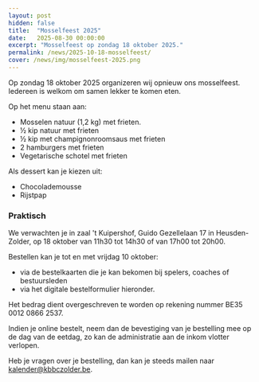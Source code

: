 ```yaml
---
layout: post
hidden: false
title:  "Mosselfeest 2025"
date:   2025-08-30 00:00:00
excerpt: "Mosselfeest op zondag 18 oktober 2025."
permalink: /news/2025-10-18-mosselfeest/
cover: /news/img/mosselfeest-2025.png
---
```


Op zondag 18 oktober 2025 organizeren wij opnieuw ons mosselfeest. Iedereen is welkom om samen lekker te komen eten.

Op het menu staan aan:
- Mosselen natuur (1,2 kg) met frieten.
- ½ kip natuur met frieten
- ½ kip met champignonroomsaus met frieten
- 2 hamburgers met frieten
- Vegetarische schotel met frieten

Als dessert kan je kiezen uit:
- Chocolademousse
- Rijstpap

### Praktisch

We verwachten je in zaal 't Kuipershof, Guido Gezellelaan 17 in Heusden-Zolder, op 18 oktober van 11h30 tot 14h30 of van 17h00 tot 20h00.

Bestellen kan je tot en met vrijdag 10 oktober:
- via de bestelkaarten die je kan bekomen bij spelers, coaches of bestuursleden
- via het digitale bestelformulier hieronder.

Het bedrag dient overgeschreven te worden op rekening nummer BE35 0012 0866 2537.

Indien je online bestelt, neem dan de bevestiging van je bestelling mee op de dag van de eetdag, zo kan de administratie aan de inkom vlotter verlopen.

Heb je vragen over je bestelling, dan kan je steeds mailen naar [kalender@kbbczolder.be](mailto:kalender@kbbczolder.be).

<style>
    clubmgmt-checkout-form .table-row .table-cell:first-of-type
    {
        width: 30%;
    }

    payment-method
    {
        display: table-row-group;
    }
</style>

<script type="module">

 import { shell, translations } from "https://fundraising.clubmanagement.io/cdn/release/1.0.9/clubmanagement.sales.public.min.js";

 (async function() {			
	
    translations.language = "nl";

	translations.CheckoutFormOrderConfirmationLegend.nl = "We verwelkomen je op zondag 18 oktober 2025 in 't Kuipershof, Guido Gezellelaan 17 in Heusden-Zolder tussen 11h30 tot 14h30 of van 17h00 tot 20h00.";
    translations.CheckoutFormChoosePaymentMethodCashMessage.nl = "Gelieve het te betalen bedrag te bezorgen aan de coach of aan een bestuurslid.";
    translations.CheckoutFormChoosePaymentMethodWireTransferMessage.nl = " Gelieve het geld over te schrijven op rekeningnummer BE35 0012 0866 2537 met vermelding voor en achternaam zoals op de bestelling";
    translations.CheckoutFormSubmitButton.nl = "Bestellen";

	await shell.activate();		
	
 })();
	
</script>

<clubmgmt-checkout data-sale-id="23257511-5abc-ac27-a979-7c5f01061814" data-organization-id="7a2f5a81-4d68-48d3-9bae-dedd7b25b003"></clubmgmt-checkout>

